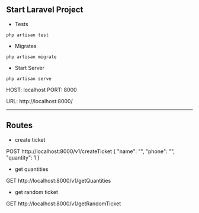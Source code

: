 ## Start Laravel Project

- Tests
```
php artisan test
```

- Migrates
```
php artisan migrate
```

- Start Server
```
php artisan serve
```

HOST: localhost 
PORT: 8000

URL: http://localhost:8000/

---------

## Routes

- create ticket

POST http://localhost:8000/v1/createTicket
{
	"name": "",
	"phone": "",
	"quantity": 1
}

- get quantities

GET http://localhost:8000/v1/getQuantities

- get random ticket

GET http://localhost:8000/v1/getRandomTicket